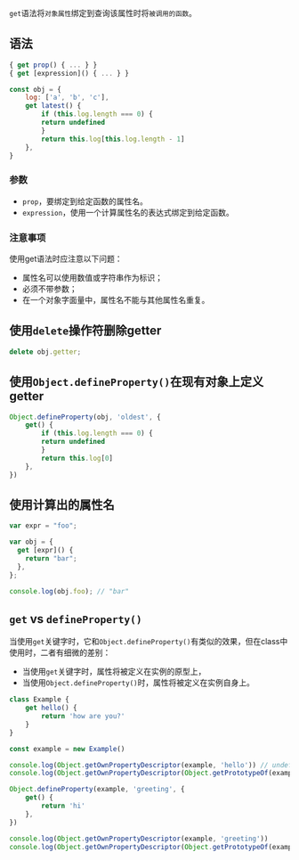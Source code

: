 `get`语法将`对象属性`绑定到查询该属性时将`被调用的函数`。

## 语法

```js
{ get prop() { ... } }
{ get [expression]() { ... } }
```

```js
const obj = {
    log: ['a', 'b', 'c'],
    get latest() {
        if (this.log.length === 0) {
        return undefined
        }
        return this.log[this.log.length - 1]
    },
}
```

### 参数

* `prop`，要绑定到给定函数的属性名。
* `expression`，使用一个计算属性名的表达式绑定到给定函数。

### 注意事项
使用get语法时应注意以下问题：

* 属性名可以使用数值或字符串作为标识；
* 必须不带参数；
* 在一个对象字面量中，属性名不能与其他属性名重复。

## 使用`delete`操作符删除getter

```js
delete obj.getter;
```

## 使用`Object.defineProperty()`在现有对象上定义getter

```js
Object.defineProperty(obj, 'oldest', {
    get() {
        if (this.log.length === 0) {
        return undefined
        }
        return this.log[0]
    },
})
```

## 使用计算出的属性名

```js
var expr = "foo";

var obj = {
  get [expr]() {
    return "bar";
  },
};

console.log(obj.foo); // "bar"
```

## `get` vs `defineProperty()`
当使用`get`关键字时，它和`Object.defineProperty()`有类似的效果，但在class中使用时，二者有细微的差别：

* 当使用`get`关键字时，属性将被定义在实例的原型上，
* 当使用`Object.defineProperty()`时，属性将被定义在实例自身上。

```js
class Example {
    get hello() {
        return 'how are you?'
    }
}

const example = new Example()

console.log(Object.getOwnPropertyDescriptor(example, 'hello')) // undefined
console.log(Object.getOwnPropertyDescriptor(Object.getPrototypeOf(example), 'hello'))

Object.defineProperty(example, 'greeting', {
    get() {
        return 'hi'
    },
})

console.log(Object.getOwnPropertyDescriptor(example, 'greeting'))
console.log(Object.getOwnPropertyDescriptor(Object.getPrototypeOf(example), 'greeting')) // undefined
```
